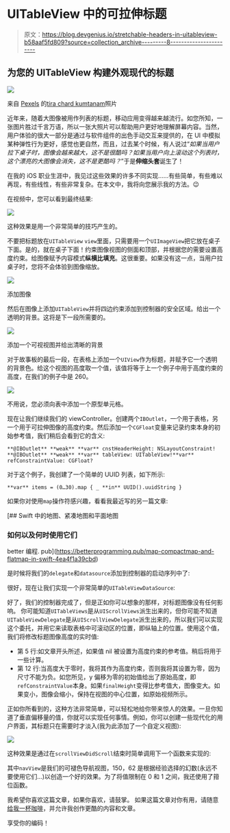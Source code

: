 # UITableView 中的可拉伸标题

> 原文：<https://blog.devgenius.io/stretchable-headers-in-uitableview-b58aaf5fd809?source=collection_archive---------8----------------------->

## 为您的 UITableView 构建外观现代的标题

![](img/a7ecbc2b4c23b8a21f02d8198ed8f7a4.png)

来自 [Pexels](https://www.pexels.com/it-it/foto/panca-in-legno-marrone-347140/?utm_content=attributionCopyText&utm_medium=referral&utm_source=pexels) 的[tira chard kumtanam](https://www.pexels.com/it-it/@tirachard-kumtanom-112571?utm_content=attributionCopyText&utm_medium=referral&utm_source=pexels)照片

近年来，随着大图像被用作列表的标题，移动应用变得越来越流行。如您所知，一张图片胜过千言万语，所以一张大照片可以帮助用户更好地理解屏幕内容。当然，用户体验的很大一部分是通过与软件组件的出色手动交互来提供的，在 UI 中模拟某种弹性行为更好，感觉也更自然，而且，过去某个时候，有人说过“*如果当用户拉下桌子时，图像会越来越大，这不是很酷吗？如果当用户向上滚动这个列表时，这个漂亮的大图像会消失，这不是更酷吗？*”于是**伸缩头套**诞生了！

在我的 iOS 职业生涯中，我见过这些效果的许多不同实现……有些简单，有些难以再现，有些线性，有些非常复杂。在本文中，我将向您展示我的方法。😉

在视频中，您可以看到最终结果:

![](img/5fda0dbcda1ad0bead11aa4da7cff096.png)

这种效果是用一个非常简单的技巧产生的。

不要把标题放在`UITableView` `view`里面，只需要用一个`UIImageView`把它放在桌子下面。是的，就在桌子下面！约束图像视图的侧面和顶部，并根据您的需要设置高度约束。给图像赋予内容模式**纵横比填充**。这很重要。如果没有这一点，当用户拉桌子时，您将不会体验到图像缩放。

![](img/507833455c9d01ec13518954ca3b833e.png)

添加图像

然后在图像上添加`UITableView`并将四边约束添加到控制器的安全区域。给出一个透明的背景。这将是下一段所需要的。

![](img/f16f1a4437e1c7119f96869ee01dc1e7.png)

添加一个可视视图并给出清晰的背景

对于故事板的最后一段，在表格上添加一个`UIView`作为标题，并赋予它一个透明的背景色。给这个视图的高度取一个值，该值将等于上一个例子中用于高度约束的高度，在我们的例子中是 260。

![](img/33daf565d86d6330f9f85ffe54c89380.png)

不用说，您必须向表中添加一个原型单元格。

现在让我们继续我们的 viewController。创建两个`IBOutlet`，一个用于表格，另一个用于可拉伸图像的高度约束。然后添加一个`CGFloat`变量来记录约束本身的初始参考值，我们稍后会看到它的含义:

```
**@IBOutlet** **weak** **var** cnstHeaderHeight: NSLayoutConstraint!
**@IBOutlet** **weak** **var** tableView: UITableView!**var** refConstraintValue: CGFloat?
```

对于这个例子，我创建了一个简单的 UUID 列表，如下所示:

```
**var** items = (0…30).map { _ **in** UUID().uuidString }
```

如果你对使用`map`操作符感兴趣，看看我最近写的另一篇文章:

[](https://betterprogramming.pub/map-compactmap-and-flatmap-in-swift-4ea4f1a39cbd) [## Swift 中的地图、紧凑地图和平面地图

### 如何以及何时使用它们

better 编程. pub](https://betterprogramming.pub/map-compactmap-and-flatmap-in-swift-4ea4f1a39cbd) 

是时候将我们的`delegate`和`datasource`添加到控制器的启动序列中了:

很好，现在让我们实现一个非常简单的`UITableViewDataSource`:

好了，我们的控制器完成了，但是正如你可以想象的那样，对标题图像没有任何影响。
你可能知道`UITableViews`是从`UIScrollViews`派生出来的，但你可能不知道`UITableViewDelegate`是从`UIScrollViewDelegate`派生出来的，所以我们可以实现这个委托，并用它来读取表格中可滚动区的位置，即纵轴上的位置。使用这个值，我们将修改标题图像高度的实时值:

*   第 5 行:如文章开头所述，如果值 nil 被设置为高度约束的参考值。稍后将用于一些计算。
*   第 12 行:当高度大于零时，我将其作为高度约束，否则我将其设置为零，因为尺寸不能为负。如您所见，y 偏移为零的初始值给出了原始高度，即`refConstraintValue`本身。如果`finalHeight`变得比参考值大，图像变大。如果变小，图像会缩小，保持在视图的中心位置，如原始视频所示。

正如你所看到的，这种方法非常简单，可以轻松地给你带来惊人的效果。一旦你知道了垂直偏移量的值，你就可以实现任何事情。例如，你可以创建一些现代化的用户界面，其标题只在需要时才淡入(我为此添加了一个自定义视图):

![](img/632fd24ef56e5ae34b81daf960caf306.png)

这种效果是通过在`scrollViewDidScroll`结束时简单调用下一个函数来实现的:

其中`navView`是我们的可褪色导航视图，150，62 是根据经验选择的幻数(永远不要使用它们…)以创造一个好的效果。为了将值限制在 0 和 1 之间，我还使用了箝位函数。

我希望你喜欢这篇文章，如果你喜欢，请鼓掌。
如果这篇文章对你有用，请随意[给我一杯咖啡](https://www.buymeacoffee.com/dy59tqxn794)，并允许我创作更酷的内容和文章。

享受你的编码！